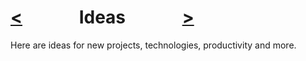 # [<](README.md)    Ideas    [>](stages.md)

Here are ideas for new projects, technologies, productivity and more.